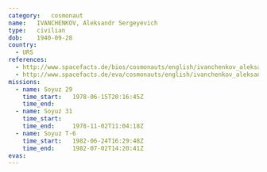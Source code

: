 ```yaml
---
category:	cosmonaut
name:	IVANCHENKOV, Aleksandr Sergeyevich
type:	civilian
dob:	1940-09-28
country:
  - URS
references:
  - http://www.spacefacts.de/bios/cosmonauts/english/ivanchenkov_aleksandr.htm
  - http://www.spacefacts.de/eva/cosmonauts/english/ivanchenkov_aleksandr.htm
missions:
  - name: Soyuz 29
    time_start:   1978-06-15T20:16:45Z
    time_end:     
  - name: Soyuz 31
    time_start:   
    time_end:     1978-11-02T11:04:18Z
  - name: Soyuz T-6
    time_start:   1982-06-24T16:29:48Z
    time_end:     1982-07-02T14:20:41Z
evas:
---
```

